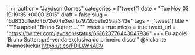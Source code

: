 
+++
author = "Jaydson Gomes"
categories = ["tweet"]
date = "Tue Nov 03 19:19:35 +0000 2015"
draft = false
slug = "6d832d1ed64b72e04e3edfb7972b6e1e29aa343e"
tags = ["tweet"]
title = """Eu apoiei "Bruno Sutter: ..."""
tweet = true
micro = true
tweet_url = "https://twitter.com/jaydson/status/661623776443047936"
+++
Eu apoiei 'Bruno Sutter: pré-venda exclusiva do primeiro disco!" @kickante #vamoskickar https://t.co/FDILWnsACV
